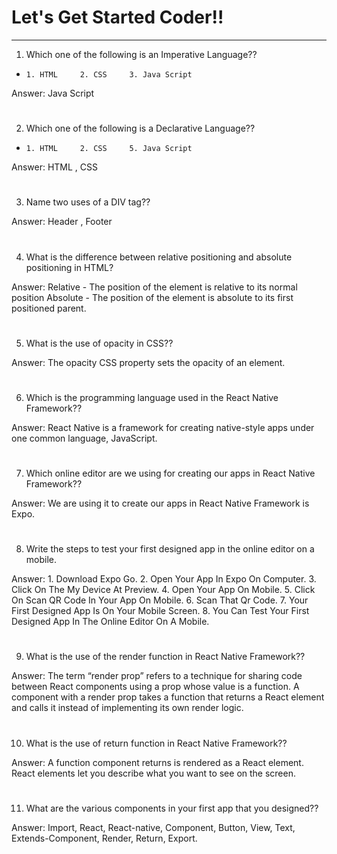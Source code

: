 # Let's Get Started Coder!!
______________________________________________________________________
 
1. Which one of the following is an Imperative Language??
*     1. HTML     2. CSS     3. Java Script
            
Answer:    Java Script 
#
                                              
    
2. Which one of the following is a Declarative Language??
*     1. HTML     2. CSS     5. Java Script
                 
Answer:    HTML ,   CSS
#                                  
                          
                                        
3. Name two uses of a DIV tag??
                   
Answer:   Header ,  Footer       
#                                               
                                       
                                                                                  
4. What is the difference between relative positioning and absolute positioning in HTML?
                           
Answer:   Relative - The position of the element is relative to its normal position Absolute - The position of the element is absolute to its first positioned parent.
#                                                     
                           
                                                                      
5. What is the use of opacity in CSS??
                           
Answer:   The opacity CSS property sets the opacity of an element.
#                                                                                    
                                                                                      
                                                                                         
6. Which is the programming language used in the React Native Framework?? 
                                                                                       
Answer:   React Native is a framework for creating native-style apps under one common language, JavaScript.
#                                                          
                                                                           
                                                                                                                                                                            
7. Which online editor are we using for creating our apps in React Native Framework??
                                                              
Answer:   We are using it to create our apps in React Native Framework is Expo. 
#                                                                                   
                                                                                
                                                                             
8. Write the steps to test your first designed app in the online editor on a mobile.
                                           
Answer:   1. Download Expo Go.
          2. Open Your App In Expo On Computer.
          3. Click On The My Device At Preview.
          4. Open Your App On Mobile.
          5. Click On Scan QR Code In Your App On Mobile.
          6. Scan That Qr Code.
          7. Your First Designed App Is On Your Mobile Screen.
          8. You Can Test Your First Designed App In The Online Editor On A Mobile.
#                                                                        
                                                                       
                                                                       
9. What is the use of the render function in React Native Framework??
                                                                                                        
Answer:   The term “render prop” refers to a technique for sharing code between React components using a prop whose value is a function. A component with a render prop takes a function that returns a React element and calls it instead of implementing its own render logic.
#                                                                           
                                                                           
                                                                           
10. What is the use of return function  in React Native Framework??
                                                                 
Answer:   A function component returns is rendered as a React element. React elements let you describe what you want to see on the screen.
#                                                                       
                                                                       
                                                                       
11. What are the various components in your first app that you designed??
                                                                     
Answer:   Import, React, React-native, Component, Button, View, Text, Extends-Component, Render, Return, Export.
#
